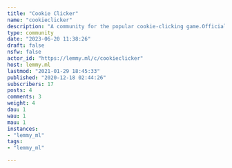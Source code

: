 ```yaml
---
title: "Cookie Clicker" 
name: "cookieclicker"
description: "A community for the popular cookie-clicking game.Official website: http://orteil.dashnet.org/cookieclicker/Join our [Matrix room](#cookieclicker:matrix.org)!"
type: community
date: "2023-06-20 11:38:26"
draft: false
nsfw: false
actor_id: "https://lemmy.ml/c/cookieclicker"
host: lemmy.ml
lastmod: "2021-01-29 18:45:33"
published: "2020-12-18 02:44:26"
subscribers: 17
posts: 4
comments: 3
weight: 4
dau: 1
wau: 1
mau: 1
instances:
- "lemmy_ml"
tags: 
- "lemmy_ml"

---
```

